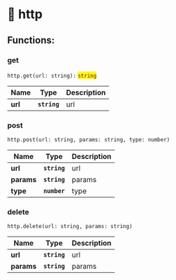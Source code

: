 # 📶 http

## Functions:

### get

`http.get(url: string):` <mark style="color:purple;">`string`</mark>

| Name    | Type         | Description |
| ------- | ------------ | ----------- |
| **url** | **`string`** | url         |

### post

`http.post(url: string, params: string, type: number)`

| Name       | Type         | Description |
| ---------- | ------------ | ----------- |
| **url**    | **`string`** | url         |
| **params** | **`string`** | params      |
| **type**   | **`number`** | type        |

### delete

`http.delete(url: string, params: string)`

| Name       | Type         | Description |
| ---------- | ------------ | ----------- |
| **url**    | **`string`** | url         |
| **params** | **`string`** | params      |
